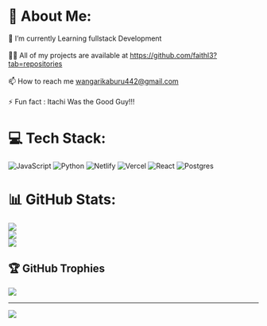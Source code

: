 # 💫 About Me:
🌱 I’m currently Learning fullstack Development<br><br>👨‍💻 All of my projects are available at https://github.com/faithl3?tab=repositories<br><br>📫 How to reach me wangarikaburu442@gmail.com<br><br>⚡ Fun fact : Itachi Was the Good Guy!!!


# 💻 Tech Stack:
![JavaScript](https://img.shields.io/badge/javascript-%23323330.svg?style=for-the-badge&logo=javascript&logoColor=%23F7DF1E) ![Python](https://img.shields.io/badge/python-3670A0?style=for-the-badge&logo=python&logoColor=ffdd54) ![Netlify](https://img.shields.io/badge/netlify-%23000000.svg?style=for-the-badge&logo=netlify&logoColor=#00C7B7) ![Vercel](https://img.shields.io/badge/vercel-%23000000.svg?style=for-the-badge&logo=vercel&logoColor=white) ![React](https://img.shields.io/badge/react-%2320232a.svg?style=for-the-badge&logo=react&logoColor=%2361DAFB) ![Postgres](https://img.shields.io/badge/postgres-%23316192.svg?style=for-the-badge&logo=postgresql&logoColor=white)
# 📊 GitHub Stats:
![](https://github-readme-stats.vercel.app/api?username=faithl3&theme=dark&hide_border=false&include_all_commits=true&count_private=true)<br/>
![](https://github-readme-streak-stats.herokuapp.com/?user=faithl3&theme=dark&hide_border=false)<br/>
![](https://github-readme-stats.vercel.app/api/top-langs/?username=faithl3&theme=dark&hide_border=false&include_all_commits=true&count_private=true&layout=compact)

## 🏆 GitHub Trophies
![](https://github-profile-trophy.vercel.app/?username=faithl3&theme=radical&no-frame=false&no-bg=true&margin-w=4)

---
[![](https://visitcount.itsvg.in/api?id=faithl3&icon=0&color=0)](https://visitcount.itsvg.in)

<!-- Proudly created with GPRM ( https://gprm.itsvg.in ) -->

